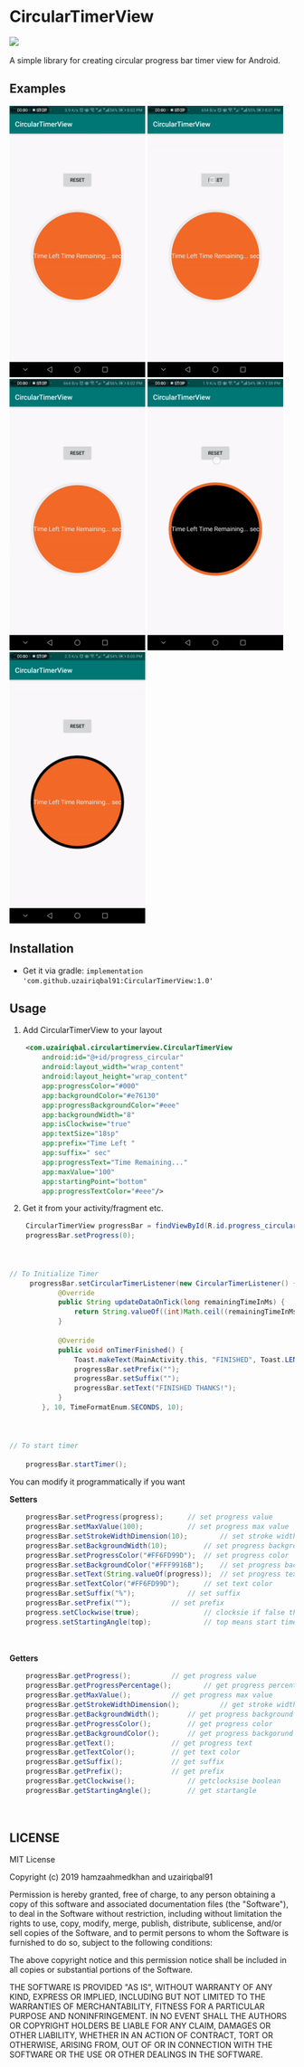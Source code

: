 # CircularTimerView
[![](https://jitpack.io/v/uzairiqbal91/CircularTimerView.svg)](https://jitpack.io/#uzairiqbal91/CircularTimerView)

A simple library for creating circular progress bar timer view for Android.

## Examples

<img src='screenshot/a.gif' height=480 width=240 />                    <img src='screenshot/b.gif' height=480 width=240 />
<img src='screenshot/c.gif' height=480 width=240 />                    <img src='screenshot/d.gif' height=480 width=240 />
<img src='screenshot/e.gif' height=480 width=240 />


## Installation

- Get it via gradle: ``` implementation 'com.github.uzairiqbal91:CircularTimerView:1.0' ```
## Usage

1) Add CircularTimerView to your layout

```xml
    <com.uzairiqbal.circulartimerview.CircularTimerView
        android:id="@+id/progress_circular"
        android:layout_width="wrap_content"
        android:layout_height="wrap_content"
        app:progressColor="#000"
        app:backgroundColor="#e76130"
        app:progressBackgroundColor="#eee"
        app:backgroundWidth="8"
        app:isClockwise="true"
        app:textSize="18sp"
        app:prefix="Time Left "
        app:suffix=" sec"
        app:progressText="Time Remaining..."
        app:maxValue="100"
        app:startingPoint="bottom"
        app:progressTextColor="#eee"/>
```

2) Get it from your activity/fragment etc.

```java
    CircularTimerView progressBar = findViewById(R.id.progress_circular);
    progressBar.setProgress(0);



// To Initialize Timer
     progressBar.setCircularTimerListener(new CircularTimerListener() {
            @Override
            public String updateDataOnTick(long remainingTimeInMs) {
                return String.valueOf((int)Math.ceil((remainingTimeInMs / 1000.f)));
            }

            @Override
            public void onTimerFinished() {
                Toast.makeText(MainActivity.this, "FINISHED", Toast.LENGTH_SHORT).show();
                progressBar.setPrefix("");
                progressBar.setSuffix("");
                progressBar.setText("FINISHED THANKS!");
            }
        }, 10, TimeFormatEnum.SECONDS, 10);



// To start timer

    progressBar.startTimer();


```

You can modify it programmatically if you want

<b>Setters</b>

```java
	progressBar.setProgress(progress); 		// set progress value
	progressBar.setMaxValue(100); 			// set progress max value
	progressBar.setStrokeWidthDimension(10); 		// set stroke width
	progressBar.setBackgroundWidth(10); 		// set progress background width
	progressBar.setProgressColor("#FF6FD99D"); 	// set progress color
	progressBar.setBackgroundColor("#FFF9916B"); 	// set progress backgorund color
	progressBar.setText(String.valueOf(progress)); 	// set progress text
	progressBar.setTextColor("#FF6FD99D"); 		// set text color
	progressBar.setSuffix("%"); 			// set suffix
	progressBar.setPrefix(""); 			// set prefix
	progress.setClockwise(true);                // clocksie if false than anticlockwise timer rotation
	progress.setStartingAngle(top);             // top means start timer from top 
	
	 

```

<b>Getters</b>

```java
	progressBar.getProgress();			// get progress value
	progressBar.getProgressPercentage();		// get progress percentage
	progressBar.getMaxValue();			// get progress max value
	progressBar.getStrokeWidthDimension();			// get stroke width
	progressBar.getBackgroundWidth();		// get progress background width
	progressBar.getProgressColor();			// get progress color
	progressBar.getBackgroundColor();		// get progress backgorund color
	progressBar.getText();  			// get progress text
	progressBar.getTextColor();			// get text color
	progressBar.getSuffix();			// get suffix
	progressBar.getPrefix();			// get prefix
	progressBar.getClockwise();             // getclocksise boolean
	progressBar.getStartingAngle();         // get startangle
	
	
```

## LICENSE


MIT License

Copyright (c) 2019 hamzaahmedkhan and uzairiqbal91

Permission is hereby granted, free of charge, to any person obtaining a copy
of this software and associated documentation files (the "Software"), to deal
in the Software without restriction, including without limitation the rights
to use, copy, modify, merge, publish, distribute, sublicense, and/or sell
copies of the Software, and to permit persons to whom the Software is
furnished to do so, subject to the following conditions:

The above copyright notice and this permission notice shall be included in all
copies or substantial portions of the Software.

THE SOFTWARE IS PROVIDED "AS IS", WITHOUT WARRANTY OF ANY KIND, EXPRESS OR
IMPLIED, INCLUDING BUT NOT LIMITED TO THE WARRANTIES OF MERCHANTABILITY,
FITNESS FOR A PARTICULAR PURPOSE AND NONINFRINGEMENT. IN NO EVENT SHALL THE
AUTHORS OR COPYRIGHT HOLDERS BE LIABLE FOR ANY CLAIM, DAMAGES OR OTHER
LIABILITY, WHETHER IN AN ACTION OF CONTRACT, TORT OR OTHERWISE, ARISING FROM,
OUT OF OR IN CONNECTION WITH THE SOFTWARE OR THE USE OR OTHER DEALINGS IN THE
SOFTWARE.

